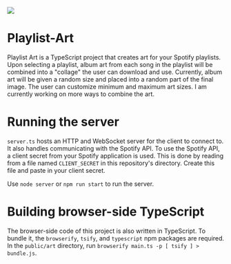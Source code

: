 ![](https://i.imgur.com/taudJcz.jpg)

# Playlist-Art

Playlist Art is a TypeScript project that creates art for your Spotify playlists. Upon selecting a playlist, album art from each song in the playlist will be combined into a "collage" the user can download and use. Currently, album art will be given a random size and placed into a random part of the final image. The user can customize minimum and maximum art sizes. I am currently working on more ways to combine the art.

# Running the server
`server.ts` hosts an HTTP and WebSocket server for the client to connect to. It also handles communicating with the Spotify API. To use the Spotify API, a client secret from your Spotify application is used. This is done by reading from a file named `CLIENT_SECRET` in this repository's directory. Create this file and paste in your client secret.

Use `node server` or `npm run start` to run the server.

# Building browser-side TypeScript
The browser-side code of this project is also written in TypeScript.
To bundle it, the `browserify`, `tsify`, and `typescript` npm packages are required.
In the `public/art` directory, run `browserify main.ts -p [ tsify ] > bundle.js`.
